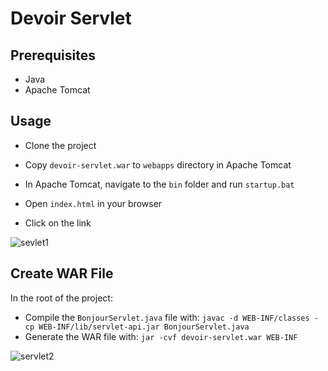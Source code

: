 # Devoir Servlet

## Prerequisites
- Java
- Apache Tomcat

## Usage
- Clone the project
- Copy `devoir-servlet.war` to `webapps` directory in Apache Tomcat
- In Apache Tomcat, navigate to the `bin` folder and run `startup.bat`
- Open `index.html` in your browser


- Click on the link
 
![sevlet1](https://github.com/CarelleLoucas/devoir-servlet/assets/119422070/50fc7188-8b57-41d1-8988-c7c63bc1a3b2)


## Create WAR File
In the root of the project:
- Compile the `BonjourServlet.java` file with: `javac -d WEB-INF/classes -cp WEB-INF/lib/servlet-api.jar BonjourServlet.java`
- Generate the WAR file with: `jar -cvf devoir-servlet.war WEB-INF`

![servlet2](https://github.com/CarelleLoucas/devoir-servlet/assets/119422070/572059e7-fef0-46fe-836c-3c5743e131fc)
